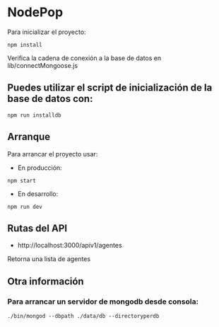 # NodePop

Para inicializar el proyecto:

```shell
npm install
```

Verifica la cadena de conexión a la base de datos en lib/connectMongoose.js

## Puedes utilizar el script de inicialización de la base de datos con:

```shell
npm run installdb
```

## Arranque

Para arrancar el proyecto usar:

* En producción:

```shell
npm start
```

* En desarrollo:

```shell
npm run dev
```

## Rutas del API

* http://localhost:3000/apiv1/agentes

Retorna una lista de agentes

## Otra información

### Para arrancar un servidor de mongodb desde consola:

```shell
./bin/mongod --dbpath ./data/db --directoryperdb
```
